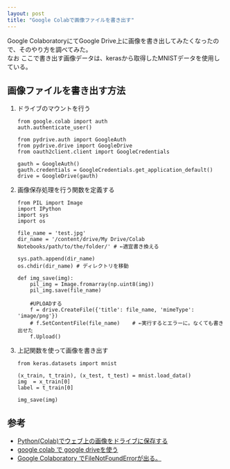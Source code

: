 ```yaml
---
layout: post
title: "Google Colabで画像ファイルを書き出す"
---
```


Google ColaboratoryにてGoogle Drive上に画像を書き出してみたくなったので、そのやり方を調べてみた。  
なお ここで書き出す画像データは、kerasから取得したMNISTデータを使用している。  

## 画像ファイルを書き出す方法

1. ドライブのマウントを行う
    ```
    from google.colab import auth
    auth.authenticate_user()

    from pydrive.auth import GoogleAuth
    from pydrive.drive import GoogleDrive
    from oauth2client.client import GoogleCredentials

    gauth = GoogleAuth()
    gauth.credentials = GoogleCredentials.get_application_default()
    drive = GoogleDrive(gauth)
    ```
1. 画像保存処理を行う関数を定義する
    ```
    from PIL import Image
    import IPython
    import sys
    import os

    file_name = 'test.jpg'
    dir_name = '/content/drive/My Drive/Colab Notebooks/path/to/the/folder/' # ←適宜書き換える

    sys.path.append(dir_name)
    os.chdir(dir_name) # ディレクトリを移動

    def img_save(img):
        pil_img = Image.fromarray(np.uint8(img))
        pil_img.save(file_name)
    
        #UPLOADする
        f = drive.CreateFile({'title': file_name, 'mimeType': 'image/png'})
        # f.SetContentFile(file_name)    # ←実行するとエラーに。なくても書き出せた
        f.Upload()
    ```
1. 上記関数を使って画像を書き出す
    ```
    from keras.datasets import mnist

    (x_train, t_train), (x_test, t_test) = mnist.load_data()
    img  = x_train[0]
    label = t_train[0]

    img_save(img)
    ```

## 参考

+ [Python(Colab)でウェブ上の画像をドライブに保存する](https://qiita.com/plumfield56/items/c960d36f9224a68a4405)
+ [google colab で google driveを使う](https://skattun.hatenablog.jp/entry/2019/04/30/233526)
+ [Google Colaboratory でFileNotFoundErrorが出る。](https://teratail.com/questions/224318)